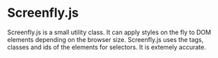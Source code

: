 Screenfly.js
=========
Screenfly.js is a small utility class. It can apply styles on the fly to DOM elements depending on the browser size. Screenfly.js uses the tags, classes and ids of the elements for selectors. It is extemely accurate.
